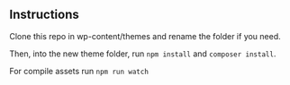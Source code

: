 ## Instructions

Clone this repo in wp-content/themes and rename the folder if you need.

Then, into the new theme folder, run ```npm install``` and ```composer install```.

For compile assets run ```npm run watch```